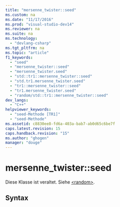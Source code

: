 ```yaml
---
title: "mersenne_twister::seed"
ms.custom: na
ms.date: "11/17/2016"
ms.prod: "visual-studio-dev14"
ms.reviewer: na
ms.suite: na
ms.technology: 
  - "devlang-csharp"
ms.tgt_pltfrm: na
ms.topic: "article"
f1_keywords: 
  - "seed"
  - "mersenne_twister::seed"
  - "mersenne_twister.seed"
  - "std::tr1::mersenne_twister::seed"
  - "std.tr1.mersenne_twister.seed"
  - "tr1::mersenne_twister::seed"
  - "tr1.mersenne_twister.seed"
  - "random/std::tr1::mersenne_twister::seed"
dev_langs: 
  - "C++"
helpviewer_keywords: 
  - "seed-Methode [TR1]"
  - "seed-Methode"
ms.assetid: c8830ee8-fd6a-403a-bab7-ab0d65c6be7f
caps.latest.revision: 15
caps.handback.revision: "15"
ms.author: "ghogen"
manager: "douge"
---
```

# mersenne_twister::seed
Diese Klasse ist veraltet. Siehe [\<random\>](../standard-library/random.md).  
  
## Syntax